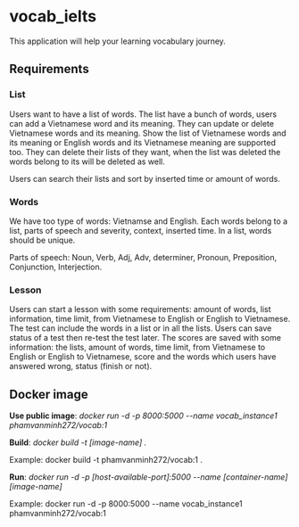 # vocab_ielts
This application will help your learning vocabulary journey.

## Requirements
### List
Users want to have a list of words. The list have a bunch of words, users can add a Vietnamese word and its meaning. They can update or delete Vietnamese words and its meaning. Show the list of Vietnamese words and its meaning or English words and its Vietnamese meaning are supported too. They can delete their lists of they want, when the list was deleted the words belong to its will be deleted as well.

Users can search their lists and sort by inserted time or amount of words.

### Words
We have too type of words: Vietnamse and English.
Each words belong to a list, parts of speech and severity, context, inserted time. In a list, words should be unique. 

Parts of speech: Noun, Verb, Adj, Adv, determiner, Pronoun, Preposition, Conjunction, Interjection.

### Lesson
Users can start a lesson with some requirements: amount of words, list information, time limit, from Vietnamese to English or English to Vietnamese. The test can include the words in a list or in all the lists.
Users can save status of a test then re-test the test later. The scores are saved with some information: the lists, amount of words, time limit, from Vietnamese to English or English to Vietnamese, score and the words which users have answered wrong, status (finish or not). 

## Docker image
**Use public image**: _docker run -d -p 8000:5000 --name vocab_instance1 phamvanminh272/vocab:1_

**Build**: _docker build -t [image-name] ._

Example: docker build -t phamvanminh272/vocab:1 .

**Run**: _docker run -d -p [host-available-port]:5000 --name [container-name] [image-name]_

Example: docker run -d -p 8000:5000 --name vocab_instance1 phamvanminh272/vocab:1


